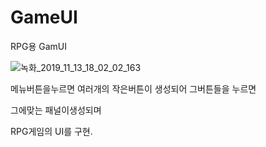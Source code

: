 # GameUI

RPG용 GamUI 

![녹화_2019_11_13_18_02_02_163](https://user-images.githubusercontent.com/54298426/68816780-d1b5dc00-06c2-11ea-9194-b4ece9b4fd64.gif)


메뉴버튼을누르면 여러개의 작은버튼이 생성되어 그버튼들을 누르면

그에맞는 패널이생성되며 

RPG게임의 UI를 구현.

